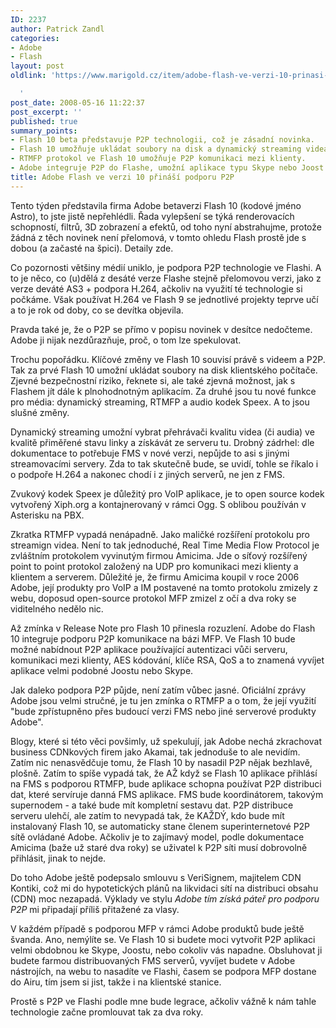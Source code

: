 ```yaml
---
ID: 2237
author: Patrick Zandl
categories:
- Adobe
- Flash
layout: post
oldlink: 'https://www.marigold.cz/item/adobe-flash-ve-verzi-10-prinasi-podporu-p2p

  '
post_date: 2008-05-16 11:22:37
post_excerpt: ''
published: true
summary_points:
- Flash 10 beta představuje P2P technologii, což je zásadní novinka.
- Flash 10 umožňuje ukládat soubory na disk a dynamický streaming videa.
- RTMFP protokol ve Flash 10 umožňuje P2P komunikaci mezi klienty.
- Adobe integruje P2P do Flashe, umožní aplikace typu Skype nebo Joost.
title: Adobe Flash ve verzi 10 přináší podporu P2P
---
```


Tento týden představila firma Adobe betaverzi Flash 10 (kodové jméno Astro), to jste jistě nepřehlédli. Řada vylepšení se týká renderovacích schopností, filtrů, 3D zobrazení a efektů, od toho nyní abstrahujme, protože žádná z těch novinek není přelomová, v tomto ohledu Flash prostě jde s dobou (a začasté na špici). Detaily zde</a>. 

Co pozornosti většiny médií uniklo, je podpora P2P technologie ve Flashi. A to je něco, co (u)dělá z desáté verze Flashe stejně přelomovou verzi, jako z verze deváté AS3 + podpora H.264, ačkoliv na využití té technologie si počkáme. Však používat H.264 ve Flash 9 se jednotlivé projekty teprve učí a to je rok od doby, co se devítka objevila. 

Pravda také je, že o P2P se přímo v popisu novinek v desítce nedočteme. Adobe ji nijak nezdůrazňuje, proč, o tom lze spekulovat. 

Trochu popořádku. Klíčové změny ve Flash 10 souvisí právě s videem a P2P. Tak za prvé Flash 10 umožní ukládat soubory na disk klientského počítače. Zjevné bezpečnostní riziko, řeknete si, ale také zjevná možnost, jak s Flashem jít dále k plnohodnotným aplikacím. Za druhé jsou tu nové funkce pro média:
dynamický streaming, RTMFP a audio kodek Speex. A to jsou slušné změny. 

Dynamický streaming umožní vybrat přehrávači kvalitu videa (či audia) ve kvalitě přiměřené stavu linky a získávát ze serveru tu. Drobný zádrhel: dle dokumentace to potřebuje FMS v nové verzi, nepůjde to asi s jinými streamovacími servery. Zda to tak skutečně bude, se uvidí, tohle se říkalo i o podpoře H.264 a nakonec chodí i z jiných serverů, ne jen z FMS. 

Zvukový kodek Speex je důležitý pro VoIP aplikace, je to open source kodek vytvořený Xiph.org a kontajnerovaný v rámci Ogg. S oblibou používán v Asterisku na PBX. 

Zkratka RTMFP vypadá nenápadně. Jako maličké rozšíření protokolu pro streamign videa. Není to tak jednoduché, Real Time Media Flow Protocol je zvláštním protokolem vyvinutým firmou Amicima. Jde o síťový rozšířený point to point protokol založený na UDP pro komunikaci mezi klienty a klientem a serverem. Důležité je, že firmu Amicima koupil v roce 2006 Adobe, její produkty pro VoIP a IM postavené na tomto protokolu zmizely z webu, doposud open-source protokol MFP zmizel z očí a dva roky se viditelného nedělo nic. 

Až zmínka v Release Note pro Flash 10 přinesla rozuzlení. Adobe do Flash 10 integruje podporu P2P komunikace na bázi MFP. Ve Flash 10 bude možné nabídnout P2P aplikace používající autentizaci vůči serveru, komunikaci mezi klienty, AES kódování, klíče RSA, QoS a to znamená vyvíjet aplikace velmi podobné Joostu nebo Skype.  

Jak daleko podpora P2P půjde, není zatím vůbec jasné. Oficiální zprávy Adobe jsou velmi stručné, je tu jen zmínka o RTMFP a o tom, že její využití "bude zpřístupněno přes budoucí verzi FMS nebo jiné serverové produkty Adobe". 

Blogy, které si této věci povšimly, už spekulují, jak Adobe nechá zkrachovat business CDNkových firem jako Akamai, tak jednoduše to ale nevidím. Zatím nic nenasvědčuje tomu, že Flash 10 by nasadil P2P nějak bezhlavě, plošně. Zatím to spíše vypadá tak, že AŽ když se Flash 10 aplikace přihlásí na FMS s podporou RTMFP, bude aplikace schopna používat P2P distribuci dat, které servíruje danná FMS aplikace. FMS bude koordinátorem, takovým supernodem - a také bude mít kompletní sestavu dat. P2P distribuce serveru ulehčí, ale zatím to nevypadá tak, že KAŽDÝ, kdo bude mít instalovaný Flash 10, se automaticky stane členem superinternetové P2P sítě ovládané Adobe. Ačkoliv je to zajímavý model, podle dokumentace Amicima (baže už staré dva roky) se uživatel k P2P síti musí dobrovolně přihlásit, jinak to nejde. 

Do toho Adobe ještě podepsalo smlouvu s VeriSignem, majitelem CDN Kontiki, což mi do hypotetických plánů na likvidaci sítí na distribuci obsahu (CDN) moc nezapadá. Výklady ve stylu <em>Adobe tím získá páteř pro podporu P2P</em> mi připadají příliš přitažené za vlasy. 

V každém případě s podporou MFP v rámci Adobe produktů bude ještě švanda. Ano, nemýlíte se. Ve Flash 10 si budete moci vytvořit P2P aplikaci velmi obdobnou ke Skype, Joostu, nebo cokoliv vás napadne. Obsluhovat ji budete farmou distribuovaných FMS serverů, vyvíjet budete v Adobe nástrojích, na webu to nasadíte ve Flashi, časem se podpora MFP dostane do Airu, tím jsem si jist, takže i na klientské stanice. 

Prostě s P2P ve Flashi podle mne bude legrace, ačkoliv vážně k nám tahle technologie začne promlouvat tak za dva roky.